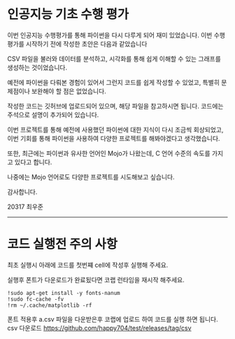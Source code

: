 # 인공지능 기초 수행 평가 
이번 인공지능 수행평가를 통해 파이썬을 다시 다루게 되어 재미 있었습니다. 이번 수행평가를 시작하기 전에 작성한 초안은 다음과 같았습니다

CSV 파일을 불러와 데이터를 분석하고, 시각화를 통해 쉽게 이해할 수 있는 그래프를 생성하는 것이었습니다.

예전에 파이썬을 다뤄본 경험이 있어서 그런지 코드를 쉽게 작성할 수 있었고, 특별히 문제점이나 보완해야 할 점은 없었습니다.

작성한 코드는 깃허브에 업로드되어 있으며, 해당 파일을 참고하시면 됩니다. 코드에는 주석으로 설명이 추가되어 있습니다.

이번 프로젝트를 통해 예전에 사용했던 파이썬에 대한 지식이 다시 조금씩 회상되었고, 이번 기회를 통해 파이썬을 사용하여 다양한 프로젝트를 해봐야겠다고 생각했습니다.

또한, 최근에는 파이썬과 유사한 언어인 Mojo가 나왔는데, C 언어 수준의 속도를 가지고 있다고 합니다.

나중에는 Mojo 언어로도 다양한 프로젝트를 시도해보고 싶습니다.

감사합니다.

20317 최우준 

------------------------------------------------------------------------------------------------------------------------------------------
# 코드 실행전 주의 사항

최초 실행시 아래에 코드를 첫번쨰 cell에 작성후 실행해 주세요.

실행후 폰트가 다운로드가 완료됬다면 코랩 런타임을 재시작 해주세요.

```
!sudo apt-get install -y fonts-nanum
!sudo fc-cache -fv
!rm ~/.cache/matplotlib -rf
```

폰트 적용후 a.csv 파일을 다운받은후 코랩에 업로드 하여 코드를 실행 하면 됩니다.
csv 다운로드 https://github.com/happy704/test/releases/tag/csv
